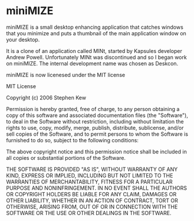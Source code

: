 # miniMIZE

miniMIZE is a small desktop enhancing application that catches windows that you minimize and puts a thumbnail of the main application window on your desktop.

It is a clone of an application called MINt, started by Kapsules developer Andrew Powell.
Unfortunately MINt was discontinued and so I began work on miniMIZE.
The internal development name was chosen as Deskcon.

miniMIZE is now licenesed under the MIT license

MIT License

Copyright (c) 2006 Stephen Kew

Permission is hereby granted, free of charge, to any person obtaining a copy
of this software and associated documentation files (the "Software"), to deal
in the Software without restriction, including without limitation the rights
to use, copy, modify, merge, publish, distribute, sublicense, and/or sell
copies of the Software, and to permit persons to whom the Software is
furnished to do so, subject to the following conditions:

The above copyright notice and this permission notice shall be included in all
copies or substantial portions of the Software.

THE SOFTWARE IS PROVIDED "AS IS", WITHOUT WARRANTY OF ANY KIND, EXPRESS OR
IMPLIED, INCLUDING BUT NOT LIMITED TO THE WARRANTIES OF MERCHANTABILITY,
FITNESS FOR A PARTICULAR PURPOSE AND NONINFRINGEMENT. IN NO EVENT SHALL THE
AUTHORS OR COPYRIGHT HOLDERS BE LIABLE FOR ANY CLAIM, DAMAGES OR OTHER
LIABILITY, WHETHER IN AN ACTION OF CONTRACT, TORT OR OTHERWISE, ARISING FROM,
OUT OF OR IN CONNECTION WITH THE SOFTWARE OR THE USE OR OTHER DEALINGS IN THE
SOFTWARE.
